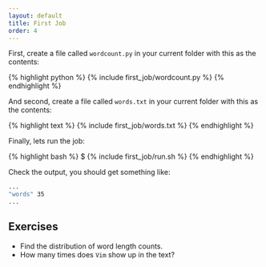 ```yaml
---
layout: default
title: First Job
order: 4
---
```


First, create a file called `wordcount.py` in your current folder with
this as the contents:

{% highlight python %}
{% include first_job/wordcount.py %}
{% endhighlight %}

And second, create a file called `words.txt` in your current folder with
this as the contents:

{% highlight text %}
{% include first_job/words.txt %}
{% endhighlight %}

Finally, lets run the job:

{% highlight bash %}
$ {% include first_job/run.sh %}
{% endhighlight %}

Check the output, you should get something like:

```bash
...
"words" 35
...
```

Exercises
---------

 * Find the distribution of word length counts.
 * How many times does `Vim` show up in the text?
